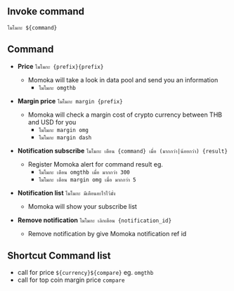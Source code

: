 
## Invoke command
``` 
โมโมกะ ${command}
```
## Command
- **Price** `โมโมกะ {prefix}{prefix}`
  - Momoka will take a look in data pool and send you an information
    - `โมโมกะ omgthb`

- **Margin price** `โมโมกะ margin {prefix}`
  - Momoka will check a margin cost of crypto currency between THB and USD for you
    - `โมโมกะ margin omg`
    - `โมโมกะ margin dash`

- **Notification subscribe** `โมโมกะ เตือน {command} เมื่อ (มากกว่า|น้อยกว่า) {result}`
  - Register Momoka alert for command result eg. 
    - `โมโมกะ เตือน omgthb เมื่อ มากกว่า 300`
    - `โมโมกะ เตือน margin omg เมื่อ มากกว่า 5`

- **Notification list** `โมโมกะ มีเตือนอะไรไว้มั่ง`
  - Momoka will show your subscribe list


- **Remove notification** `โมโมกะ เลิกเตือน {notification_id}`
  - Remove notification by give Momoka notification ref id

## Shortcut Command list
- call for price `${currency}${compare}` eg. `omgthb`
- call for top coin margin price `compare`

